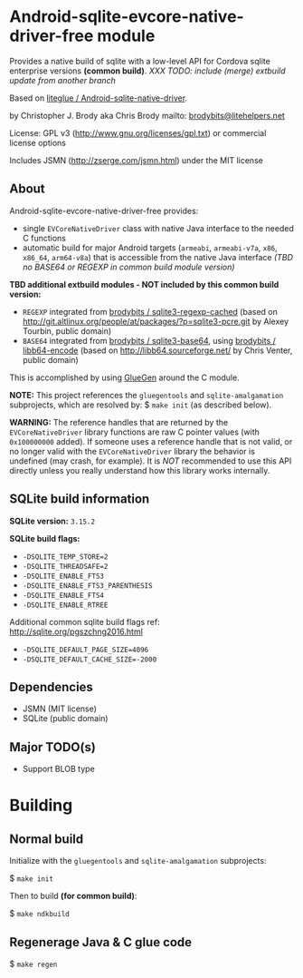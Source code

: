 # Android-sqlite-evcore-native-driver-free module

Provides a native build of sqlite with a low-level API for Cordova sqlite enterprise versions __(common build)__. _XXX TODO: include (merge) extbuild update from another branch_

Based on [liteglue / Android-sqlite-native-driver](https://github.com/liteglue/Android-sqlite-native-driver).

by Christopher J. Brody aka Chris Brody mailto: <brodybits@litehelpers.net>

License: GPL v3 (<http://www.gnu.org/licenses/gpl.txt>) or commercial license options

Includes JSMN (<http://zserge.com/jsmn.html>) under the MIT license

## About

Android-sqlite-evcore-native-driver-free provides:
- single `EVCoreNativeDriver` class with native Java interface to the needed C functions
- automatic build for major Android targets (`armeabi`, `armeabi-v7a`, `x86`, `x86_64`, `arm64-v8a`) that is accessible from the native Java interface _(TBD no BASE64 or REGEXP in common build module version)_

__TBD additional extbuild modules - NOT included by this common build version:__
  - `REGEXP` integrated from [brodybits / sqlite3-regexp-cached](https://github.com/brodybits/sqlite3-regexp-cached) (based on <http://git.altlinux.org/people/at/packages/?p=sqlite3-pcre.git> by Alexey Tourbin, public domain)
  - `BASE64` integrated from [brodybits / sqlite3-base64](https://github.com/brodybits/sqlite3-base64), using [brodybits / libb64-encode](https://github.com/brodybits/libb64-encode) (based on <http://libb64.sourceforge.net/> by Chris Venter, public domain)

This is accomplished by using [GlueGen](http://jogamp.org/gluegen/www/) around the C module.

**NOTE:** This project references the `gluegentools` and `sqlite-amalgamation` subprojects, which are resolved by: $ `make init` (as described below).

**WARNING:** The reference handles that are returned by the `EVCoreNativeDriver` library functions are raw C pointer values (with `0x100000000` added). If someone uses a reference handle that is not valid, or no longer valid with the `EVCoreNativeDriver` library the behavior is undefined (may crash, for example). It is *NOT* recommended to use this API directly unless you really understand how this library works internally.

## SQLite build information

**SQLite version:** `3.15.2`

**SQLite build flags:**
- `-DSQLITE_TEMP_STORE=2`
- `-DSQLITE_THREADSAFE=2`
- `-DSQLITE_ENABLE_FTS3`
- `-DSQLITE_ENABLE_FTS3_PARENTHESIS`
- `-DSQLITE_ENABLE_FTS4`
- `-DSQLITE_ENABLE_RTREE`

Additional common sqlite build flags ref: <http://sqlite.org/pgszchng2016.html>
- `-DSQLITE_DEFAULT_PAGE_SIZE=4096`
- `-DSQLITE_DEFAULT_CACHE_SIZE=-2000`

## Dependencies

- JSMN (MIT license)
- SQLite (public domain)

## Major TODO(s)

- Support BLOB type

# Building

## Normal build

Initialize with the `gluegentools` and `sqlite-amalgamation` subprojects:

$ `make init`

Then to build __(for common build)__:

$ `make ndkbuild`

## Regenerage Java & C glue code

$ `make regen`

